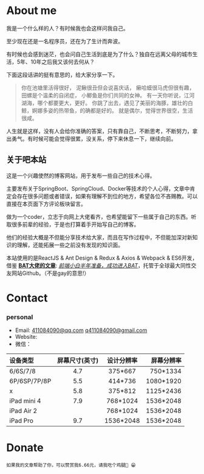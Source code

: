 # About me  
我是一个什么样的人？有时候我也会这样问我自己。 
    
至少现在还是一名程序员，还在为了生计而奔波。 

有时候也会感到迷茫，也会问自己生活到底是为了什么？独自在远离父母的城市生活，5年、10年之后我又该何去何从？

下面这段话讲的挺有意思的，给大家分享一下。

> 你在池塘里活得很好，
> 泥鳅很丑但会说喜庆话，
> 癞哈蟆很马虎但很有趣，
> 田螺是个温柔的自闭症，
> 小鲫鱼是你们共同的女神。
> 有一天你听说，江河湖海，哪个都要更大，更好。
> 你跳了出去，遇见了美丽的海豚，雄壮的白鲸，婀娜多姿的热带鱼，的确都是好的。
> 就是偶尔，觉得世界很空，生活很咸。

人生就是这样，没有人会给你准确的答案，只有靠自己，不断思考，不断努力，拿出勇气。有时候可能会觉得很累，没关系，停下来休息一下，继续向前。

## 关于吧本站    
这是一个兴趣使然的博客网站，用于发布一些自己的技术心得。

主要发布关于SpringBoot、SpringCloud、Docker等技术的个人心得，文章中肯定会存在很多问题或者错误，如果有理解不到位的地方，希望各位不吝赐教。可以直接在本页面下方评论板块留言。

做为一个coder，立志于向网上大佬看齐，也希望能留下一些属于自己的东西。听取很多前辈的经验，于是也打算着手开始写自己的博客。

他们的经验大概是不但能分享技术给大家，而且在写作过程中，不但能加深对新知识的理解，还能拓展一些之前没有发现的知识面。

本站使用的是ReactJS & Ant Design & Redux & Axios & Webpack & ES6开发，借鉴 **[BAT大佬的文章](https://github.com/brickspert/blog/issues/1)**: *[前端小白半年准备，成功进入BAT](https://github.com/brickspert/blog/issues/16)*，托管于全球最大同性交友网站Github。（不是gay的意思!）


# Contact
### personal
* Email: 411084090@qq.com q411084090@gmail.com
* Website: 
* 微信：

| 设备类型     | 屏幕尺寸(英寸) | 设计分辨率  | 屏幕分辨率 |
| :---        |    :----:   |    :----:   |    ---: |
| 6/6S/7/8 | 4.7 | 375*667 | 750*1334 | 750*1334 |
| 6P/6SP/7P/8P | 5.5 | 414*736 | 1080*1920 | 1242*2208 |
| x | 5.8 | 375*812 | 1125*2436 | 1125*2436 ||
| iPad mini 4 | 7.9 | 768*1024 | 1536*2048 | 1536*2048 |
| iPad Air 2 |  | 768*1024 | 1536*2048 | 1536*2048 |
| iPad Pro | 9.7 | 1536*2048 | 1536*2048 |


# Donate
    如果我的文章帮助了你，可以赞赏我6.66元，请我吃个鸡腿🍗 😁
